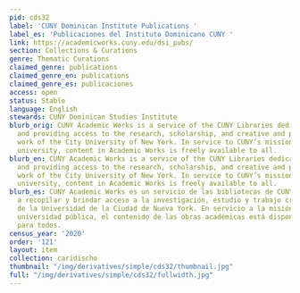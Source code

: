 ```yaml
---
pid: cds32
label: 'CUNY Dominican Institute Publications '
label_es: 'Publicaciones del Instituto Dominicano CUNY '
link: https://academicworks.cuny.edu/dsi_pubs/
section: Collections & Curations
genre: Thematic Curations
claimed_genre: publications
claimed_genre_en: publications
claimed_genre_es: publicaciones
access: open
status: Stable
language: English
stewards: CUNY Dominican Studies Institute
blurb_orig: CUNY Academic Works is a service of the CUNY Libraries dedicated to collecting
  and providing access to the research, scholarship, and creative and pedagogical
  work of the City University of New York. In service to CUNY’s mission as a public
  university, content in Academic Works is freely available to all.
blurb_en: CUNY Academic Works is a service of the CUNY Libraries dedicated to collecting
  and providing access to the research, scholarship, and creative and pedagogical
  work of the City University of New York. In service to CUNY’s mission as a public
  university, content in Academic Works is freely available to all.
blurb_es: CUNY Academic Works es un servicio de las bibliotecas de CUNY dedicadas
  a recopilar y brindar acceso a la investigación, estudio y trabajo creativo y pedagógico
  de la Universidad de la Ciudad de Nueva York. En servicio a la misión de CUNY como
  universidad pública, el contenido de las obras académicas está disponible gratuitamente
  para todos.
census_year: '2020'
order: '121'
layout: item
collection: caridischo
thumbnail: "/img/derivatives/simple/cds32/thumbnail.jpg"
full: "/img/derivatives/simple/cds32/fullwidth.jpg"
---
```


